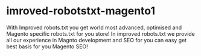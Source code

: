 # imroved-robotstxt-magento1
With Improved robots.txt you get world most advanced, optimised and Magento specific robots.txt for you store! In improved robots.txt we provide all our experience in Magnto development and SEO for you can easy get best basis for you Magento SEO!
